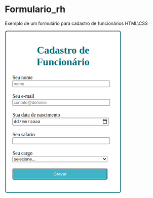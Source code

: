 # Formulario_rh
Exemplo de um formulário para cadastro de funcionários HTML\CSS

<img src="https://github.com/EmersonBarcelos/Formulario_rh/blob/main/img.png"/>
